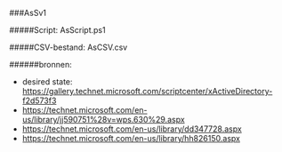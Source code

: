 ###AsSv1


#####Script: AsScript.ps1

#####CSV-bestand: AsCSV.csv

######bronnen:

- desired state: https://gallery.technet.microsoft.com/scriptcenter/xActiveDirectory-f2d573f3
- https://technet.microsoft.com/en-us/library/jj590751%28v=wps.630%29.aspx
- https://technet.microsoft.com/en-us/library/dd347728.aspx 
- https://technet.microsoft.com/en-us/library/hh826150.aspx
